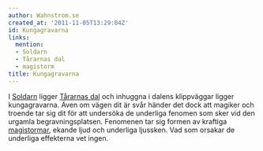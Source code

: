 ```yaml
---
author: Wahnstrom.se
created_at: '2011-11-05T13:29:04Z'
id: Kungagravarna
links:
  mention:
  - Soldarn
  - Tårarnas dal
  - magistorm
title: Kungagravarna
---
```


I [Soldarn] ligger [Tårarnas dal] och inhuggna i dalens klippväggar ligger kungagravarna. Även om
vägen dit är svår händer det dock att magiker och troende tar sig dit för att undersöka de underliga
fenomen som sker vid den urgamla begravningsplatsen. Fenomenen tar sig formen av kraftiga
[magistormar], ekande ljud och underliga ljussken. Vad som orsakar de underliga effekterna vet
ingen.

  [Soldarn]: Soldarn
  [Tårarnas dal]: Tårarnas_dal
  [magistormar]: magistorm